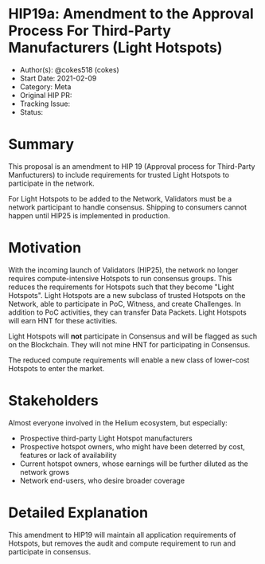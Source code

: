 # HIP19a: Amendment to the Approval Process For Third-Party Manufacturers (Light Hotspots)

- Author(s): @cokes518 (cokes)
- Start Date: 2021-02-09
- Category: Meta
- Original HIP PR: 
- Tracking Issue: 
- Status: 

# Summary

This proposal is an amendment to HIP 19 (Approval process for Third-Party Manfucturers) to include requirements for trusted Light Hotspots to participate in the network.

For Light Hotspots to be added to the Network, Validators must be a network participant to handle consensus. Shipping to consumers cannot happen until HIP25 is implemented in production.

# Motivation

With the incoming launch of Validators (HIP25), the network no longer requires compute-intensive Hotspots to run consensus groups. This reduces the requirements for Hotspots such that they become "Light Hotspots". Light Hotspots are a new subclass of trusted Hotspots on the Network, able to participate in PoC, Witness, and create Challenges. In addition to PoC activities, they can transfer Data Packets. Light Hotspots will earn HNT for these activities. 

Light Hotspots will **not** participate in Consensus and will be flagged as such on the Blockchain. They will not mine HNT for participating in Consensus.

The reduced compute requirements will enable a new class of lower-cost Hotspots to enter the market.

# Stakeholders

Almost everyone involved in the Helium ecosystem, but especially:

- Prospective third-party Light Hotspot manufacturers
- Prospective hotspot owners, who might have been deterred by cost, features or lack of availability
- Current hotspot owners, whose earnings will be further diluted as the network grows
- Network end-users, who desire broader coverage


# Detailed Explanation

This amendment to HIP19 will maintain all application requirements of Hotspots, but removes the audit and compute requirement to run and participate in consensus.